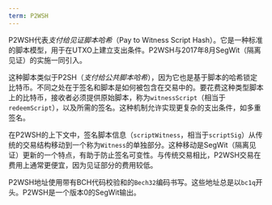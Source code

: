 ```yaml
---
term: P2WSH
---
```


P2WSH代表*支付给见证脚本哈希*（Pay to Witness Script Hash）。它是一种标准的脚本模型，用于在UTXO上建立支出条件。P2WSH与2017年8月SegWit（隔离见证）的实施一同引入。

这种脚本类似于P2SH（*支付给公共脚本哈希*），因为它也是基于脚本的哈希锁定比特币。不同之处在于签名和脚本是如何被包含在交易中的。要花费这种类型脚本上的比特币，接收者必须提供原始脚本，称为`witnessScript`（相当于`redeemScript`），以及所需的签名。这种机制允许实现更复杂的支出条件，如多重签名。

在P2WSH的上下文中，签名脚本信息（`scriptWitness`，相当于`scriptSig`）从传统的交易结构移动到一个称为`Witness`的单独部分。这种移动是SegWit（隔离见证）更新的一个特点，有助于防止签名可变性。与传统交易相比，P2WSH交易在费用上通常更便宜，因为见证部分的费用较低。

P2WSH地址使用带有BCH代码校验和的`Bech32`编码书写。这些地址总是以`bc1q`开头。P2WSH是一个版本0的SegWit输出。